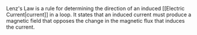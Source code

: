 Lenz's Law is a rule for determining the direction of an induced [[Electric Current|current]] in a loop. It states that an induced current must produce a magnetic field that opposes the change in the magnetic flux that induces the current.

